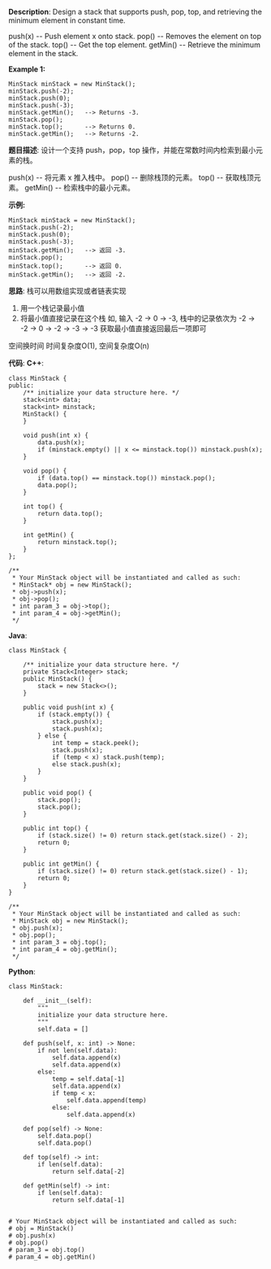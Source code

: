 __Description__:
Design a stack that supports push, pop, top, and retrieving the minimum element in constant time.

push(x) -- Push element x onto stack.
pop() -- Removes the element on top of the stack.
top() -- Get the top element.
getMin() -- Retrieve the minimum element in the stack.

**Example 1:**
```
MinStack minStack = new MinStack();
minStack.push(-2);
minStack.push(0);
minStack.push(-3);
minStack.getMin();   --> Returns -3.
minStack.pop();
minStack.top();      --> Returns 0.
minStack.getMin();   --> Returns -2.
```

__题目描述__:
设计一个支持 push，pop，top 操作，并能在常数时间内检索到最小元素的栈。

push(x) -- 将元素 x 推入栈中。
pop() -- 删除栈顶的元素。
top() -- 获取栈顶元素。
getMin() -- 检索栈中的最小元素。

**示例:**
```
MinStack minStack = new MinStack();
minStack.push(-2);
minStack.push(0);
minStack.push(-3);
minStack.getMin();   --> 返回 -3.
minStack.pop();
minStack.top();      --> 返回 0.
minStack.getMin();   --> 返回 -2.
```

__思路__:
栈可以用数组实现或者链表实现
1. 用一个栈记录最小值
2. 将最小值直接记录在这个栈
如, 输入 -2 -> 0 -> -3, 栈中的记录依次为 -2 -> -2 -> 0 -> -2 -> -3 -> -3
获取最小值直接返回最后一项即可

空间换时间
时间复杂度O(1), 空间复杂度O(n)

__代码__:
__C++__:
```
class MinStack {
public:
    /** initialize your data structure here. */
    stack<int> data;
    stack<int> minstack;
    MinStack() {
    }

    void push(int x) {
        data.push(x);
        if (minstack.empty() || x <= minstack.top()) minstack.push(x);
    }

    void pop() {
        if (data.top() == minstack.top()) minstack.pop();
        data.pop();
    }

    int top() {
        return data.top();
    }

    int getMin() {
        return minstack.top();
    }
};

/**
 * Your MinStack object will be instantiated and called as such:
 * MinStack* obj = new MinStack();
 * obj->push(x);
 * obj->pop();
 * int param_3 = obj->top();
 * int param_4 = obj->getMin();
 */
```

__Java__:
```
class MinStack {

    /** initialize your data structure here. */
    private Stack<Integer> stack;
    public MinStack() {
        stack = new Stack<>();
    }

    public void push(int x) {
        if (stack.empty()) {
            stack.push(x);
            stack.push(x);
        } else {
            int temp = stack.peek();
            stack.push(x);
            if (temp < x) stack.push(temp);
            else stack.push(x);
        }
    }

    public void pop() {
        stack.pop();
        stack.pop();
    }

    public int top() {
        if (stack.size() != 0) return stack.get(stack.size() - 2);
        return 0;
    }

    public int getMin() {
        if (stack.size() != 0) return stack.get(stack.size() - 1);
        return 0;
    }
}

/**
 * Your MinStack object will be instantiated and called as such:
 * MinStack obj = new MinStack();
 * obj.push(x);
 * obj.pop();
 * int param_3 = obj.top();
 * int param_4 = obj.getMin();
 */
```

__Python__:
```
class MinStack:

    def __init__(self):
        """
        initialize your data structure here.
        """
        self.data = []

    def push(self, x: int) -> None:
        if not len(self.data):
            self.data.append(x)
            self.data.append(x)
        else:
            temp = self.data[-1]
            self.data.append(x)
            if temp < x:
                self.data.append(temp)
            else:
                self.data.append(x)

    def pop(self) -> None:
        self.data.pop()
        self.data.pop()

    def top(self) -> int:
        if len(self.data):
            return self.data[-2]

    def getMin(self) -> int:
        if len(self.data):
            return self.data[-1]


# Your MinStack object will be instantiated and called as such:
# obj = MinStack()
# obj.push(x)
# obj.pop()
# param_3 = obj.top()
# param_4 = obj.getMin()
```
